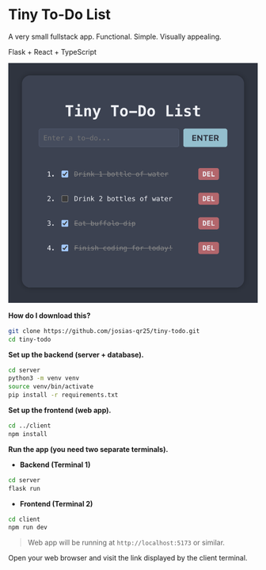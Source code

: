 # Tiny To-Do List

A very small fullstack app. Functional. Simple. Visually appealing.

Flask + React + TypeScript

![Screenshot](https://github.com/josias-qr25/tiny-todo/blob/main/client/public/tiny-todo.png)

**How do I download this?**
```bash
git clone https://github.com/josias-qr25/tiny-todo.git
cd tiny-todo
```

**Set up the backend (server + database).**
```bash
cd server
python3 -m venv venv
source venv/bin/activate
pip install -r requirements.txt
```

**Set up the frontend (web app).**
```bash
cd ../client
npm install
```

**Run the app (you need two separate terminals).**
- **Backend (Terminal 1)**
```bash
cd server
flask run
```

- **Frontend (Terminal 2)**
```bash
cd client
npm run dev
```

> Web app will be running at `http://localhost:5173` or similar.

Open your web browser and visit the link displayed by the client terminal.

